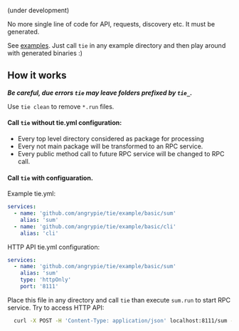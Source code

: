 (under development)

No more single line of code for API, requests, discovery etc. It must be generated.

See [examples](example/).  Just call `tie` in any example directory and then play around with generated binaries :)

## How it works

***Be careful, due errors `tie` may leave folders prefixed by `tie_`.***

Use `tie clean` to remove `*.run` files.

#### Call `tie` without tie.yml configuration:

- Every top level directory considered as package for processing
- Every not main package will be transformed to an RPC service.
- Every public method call to future RPC service will be changed to RPC call.

#### Call `tie` with configuaration.

Example tie.yml:

```yml
services:
  - name: 'github.com/angrypie/tie/example/basic/sum'
    alias: 'sum'
  - name: 'github.com/angrypie/tie/example/basic/cli'
    alias: 'cli'
```

HTTP API tie.yml configuration: 

```yml
services:
  - name: 'github.com/angrypie/tie/example/basic/sum'
    alias: 'sum'
    type: 'httpOnly'
    port: '8111' 
```

Place this file in any directory and call `tie` than execute `sum.run` to start RPC service. Try to access HTTP API:

```bash
  curl -X POST -H 'Content-Type: application/json' localhost:8111/sum -d '{"a":20, "b":22}'
```


